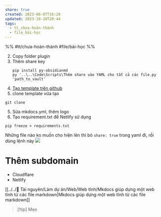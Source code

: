 ```yaml
---
share: true
created: 2023-06-07T16:20
updated: 2023-10-10T20:44
tags:
  - tt_chưa-hoàn-thành
  - file_bài-học
---
```


%%
#tt/chưa-hoàn-thành
#file/bài-học
%%

2. Copy folder plugin
3. Thêm share key
	```
	pip install py-obsidianmd
	py '..\..\Code\Scripts\Thêm share vào YAML cho tất cả các file.py 'path_to_vault'
	```
1. [Tạo template trên github](https://github.com/ObsidianPublisher/template-netlify-vercel/generate)
4. clone template vừa tạo
```
git clone 
```
5. Sửa mkdocs.yml, thêm logo
6. Tạo requirement.txt để Netlify sử dụng
```
pip freeze > requirements.txt
```
Những file nào ko muốn cho hiện lên thì bỏ `share: true` trong yaml đi, rồi dùng lệnh này
![](https://i.imgur.com/hipQiyn.png)

# Thêm subdomain
- Cloudflare
- Netlify

[[../../📜 Tài nguyên/Làm dự án/Web/Web tĩnh/Mkdocs giúp dựng một web tĩnh từ các file markdown|Mkdocs giúp dựng một web tĩnh từ các file markdown]]
> [!tip] Mẹo
